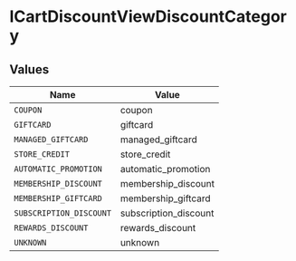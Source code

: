 # ICartDiscountViewDiscountCategory


## Values

| Name                    | Value                   |
| ----------------------- | ----------------------- |
| `COUPON`                | coupon                  |
| `GIFTCARD`              | giftcard                |
| `MANAGED_GIFTCARD`      | managed_giftcard        |
| `STORE_CREDIT`          | store_credit            |
| `AUTOMATIC_PROMOTION`   | automatic_promotion     |
| `MEMBERSHIP_DISCOUNT`   | membership_discount     |
| `MEMBERSHIP_GIFTCARD`   | membership_giftcard     |
| `SUBSCRIPTION_DISCOUNT` | subscription_discount   |
| `REWARDS_DISCOUNT`      | rewards_discount        |
| `UNKNOWN`               | unknown                 |